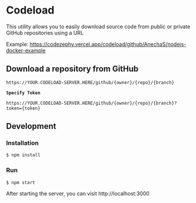 # Codeload

This utility allows you to easily download source code from public or private GitHub repositories using a URL

Example: https://codezephy.vercel.app/codeload/github/AnechaS/nodejs-docker-example


## Download a repository from GitHub

```
https://YOUR.CODELOAD-SERVER.HERE/github/{owner}/{repo}/{branch}
```

**`Specify Token`**

```
https://YOUR.CODELOAD-SERVER.HERE/github/{owner}/{repo}/{branch}?token={token}
```

## Development

### Installation

```bash
$ npm install
```

### Run

```bash
$ npm start
```
After starting the server, you can visit http://localhost:3000